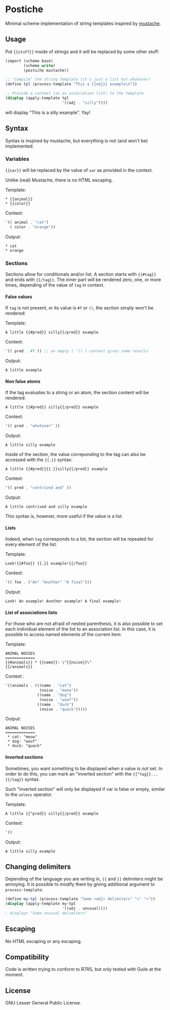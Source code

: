 # Postiche

Minimal scheme implementation of string templates inspired by
[mustache](https://mustache.github.io/).


## Usage

Put `{{stuff}}` inside of strings and it will be replaced by some
other stuff:

```scheme
(import (scheme base)
        (scheme write)
        (postiche mustache))

;; "Compile" the string template (it's just a list but whatever)
(define tpl (process-template "This a {{adj}} example\n"))

;; Provide a context (as an association list) to the template
(display (apply-template tpl
                         '((adj . "silly"))))

```

will display "This is a silly example". Yay!


## Syntax

Syntax is inspired by mustache, but everything is not (and won't be)
implemented. 

### Variables 
`{{var}}` will be replaced by the value of `var` as provided in the
context. 

Unlike (real) Mustache, there is no HTML escaping. 

Template:

```
* {{animal}}
* {{color}}
```

Context:

```scheme
'(( animal . "cat")
  ( color . "orange"))
```

Output:
```
* cat
* orange
```

### Sections

Sections allow for conditionals and/or list. A section starts with
`{{#tag}}` and ends with `{{/tag}}`. The inner part will be rendered
zero, one, or more times, depending of the value of `tag` in context.

#### False values

If `tag` is not present, or its value is `#f` or `()`, the section
simply won't be rendered:

Template:

```
A little {{#pred}} silly{{/pred}} example
```

Context:

```scheme
'(( pred . #f )) ;; an empty ( '() ) context gives same results
```

Output:

```
A little example
```

#### Non false atoms

If the tag evaluates to a string or an atom, the section content will
be rendered:

```
A little {{#pred}} silly{{/pred}} example
```

Context:

```scheme
'(( pred . "whatever" )) 
```

Output:

```
A little silly example
```

Inside of the section, the value correponding to the tag can also be
accessed with the `{{.}}` syntax: 

```
A little {{#pred}}{{.}}silly{{/pred}} example
```

Context:

```scheme
'(( pred . "contrived and" )) 
```

Output:

```
A little contrived and silly example
```

This syntax is, however, more useful if the value is a list.

#### Lists

Indeed, when `tag` corresponds to a list, the section will be repeated
for every element of the list.

Template:

```
Look!{{#foo}} {{.}} example!{{/foo}}
```

Context:

```scheme
'(( foo . ("An" "Another" "A final")))
```

Output:

```
Look! An example! Another example! A final example!
```

#### List of associations lists

For those who are not afraid of nested parenthesis, it is also
possible to set each individual element of the list to an association
list. In this case, it is possible to access named elements of the
current item:

Template:

```
ANIMAL NOISES
=============
{{#animals}} * {{name}}: \"{{noise}}\"
{{/animals}}
```

Context :

```scheme
'((animals . (((name . "cat")
               (noise . "meow"))
              ((name . "dog")
               (noise . "woof"))
              ((name . "duck")
               (noise . "quack")))))
```

Output: 

```
ANIMAL NOISES
=============
 * cat: "meow"
 * dog: "woof"
 * duck: "quack"
```


#### Inverted sections

Sometimes, you want something to be displayed when a value is *not*
set. In order to do this, you can mark an "inverted section" with the
`{{^tag}}...{{/tag}}` syntax.

Such "inverted section" will only be displayed if var is false or
empty, similar to the `unless` operator.

Template:

```
A little {{^pred}} silly{{/pred}} example
```

Context:

```scheme
'()
```

Output:

```
A little silly example
```

## Changing delimiters

Depending of the language you are writing in, `{{` and `}}` delimiters
might be annoying. It is possible to modify them by giving additional
argument to `process-template`:

```scheme
(define my-tpl (process-template "Some «adj» delimiters" "«" "»"))
(display (apply-template my-tpl
                         '((adj . unusual))))
; displays "Some unusual delimiters"
```


## Escaping

No HTML escaping or any escaping. 

## Compatibility 

Code is written trying to conform to R7RS, but only tested with Guile
at the moment. 

## License

GNU Lesser General Public License.
